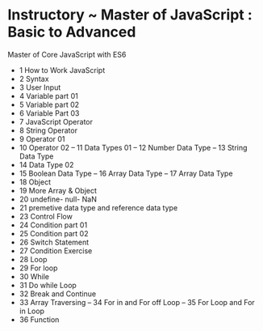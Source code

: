 # Instructory ~ Master of JavaScript : Basic to Advanced
Master of Core JavaScript with ES6

 - 1 How to Work JavaScript
 - 2 Syntax
 - 3 User Input
 - 4 Variable part 01
 - 5 Variable part 02
 - 6 Variable Part 03
 - 7 JavaScript Operator
 - 8 String Operator
 - 9 Operator  01
 - 10 Operator 02
 – 11 Data Types 01
 – 12 Number Data Type 
 – 13 String Data Type 
 - 14 Data Type 02 
 - 15 Boolean Data Type
 – 16 Array Data Type 
 – 17 Array Data Type 
 - 18 Object 
 - 19 More Array & Object
 - 20 undefine- null- NaN
 - 21 premetive data type and reference data type
 - 23 Control Flow
 - 24 Condition part 01
 - 25 Condition part 02
 - 26 Switch Statement
 - 27 Condition Exercise
 - 28 Loop
 - 29 For loop
 - 30 While
 - 31 Do while Loop 
 - 32 Break and Continue 
 - 33 Array Traversing
 – 34 For in and For off Loop 
 – 35 For Loop and For in Loop 
 - 36 Function

